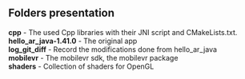 ## Folders presentation
**cpp** - The used Cpp libraries with their JNI script and CMakeLists.txt.
**hello_ar_java-1.41.0** - The original app<br>
**log_git_diff** - Record the modifications done from hello_ar_java<br>
**mobilevr** - The mobilevr sdk, the mobilevr package<br>
**shaders** - Collection of shaders for OpenGL<br>